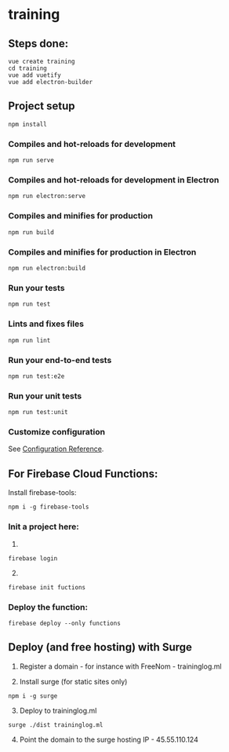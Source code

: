 # training


## Steps done:
```
vue create training
cd training
vue add vuetify
vue add electron-builder
```


## Project setup
```
npm install
```

### Compiles and hot-reloads for development
```
npm run serve
```

### Compiles and hot-reloads for development in Electron
```
npm run electron:serve
```

### Compiles and minifies for production
```
npm run build
```

### Compiles and minifies for production in Electron
```
npm run electron:build
```

### Run your tests
```
npm run test
```

### Lints and fixes files
```
npm run lint
```

### Run your end-to-end tests
```
npm run test:e2e
```

### Run your unit tests
```
npm run test:unit
```

### Customize configuration
See [Configuration Reference](https://cli.vuejs.org/config/).


## For Firebase Cloud Functions:
Install firebase-tools:
```
npm i -g firebase-tools
```

### Init a project here:
1.
```
firebase login
```
2.
```
firebase init fuctions
```

### Deploy the function:
```
firebase deploy --only functions
```


## Deploy (and free hosting) with Surge

1. Register a domain - for instance with FreeNom - traininglog.ml


2. Install surge (for static sites only)
```
npm i -g surge
```

3. Deploy to traininglog.ml
```
surge ./dist traininglog.ml
```

4. Point the domain to the surge hosting IP - 45.55.110.124
